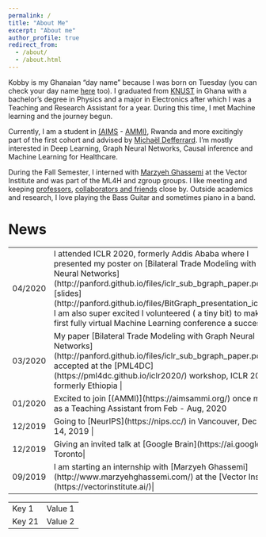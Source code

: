 ```yaml
---
permalink: /
title: "About Me"
excerpt: "About me"
author_profile: true
redirect_from: 
  - /about/
  - /about.html
---
```


Kobby is my Ghanaian “day name” because I was born on Tuesday (you can check your day name [here](https://en.wikipedia.org/wiki/Ghanaian_name) too). 
I graduated from [KNUST](https://www.knust.edu.gh) in Ghana with a bachelor’s degree in Physics and a major in Electronics after which I was a Teaching and Research Assistant for a year. During this time, I met Machine learning and the journey begun.

Currently, I am a student in [(AIMS](https://www.nexteinstein.org/) - [AMMI)](https://aimsammi.org/), Rwanda and more excitingly part of the first cohort and advised by [Michaël Defferrard](https://deff.ch/). 
I’m mostly interested in Deep Learning, Graph Neural Networks, Causal inference and Machine Learning for Healthcare.

During the Fall Semester, I interned with [Marzyeh Ghassemi](http://www.marzyehghassemi.com/) at the Vector Institute and was part of the ML4H and zgroup groups.
I like meeting and keeping [professors](https://www.flickr.com/photos/186506832@N03/albums/72157712707975707), [collaborators and friends](https://www.flickr.com/photos/186506832@N03/albums/72157712708189451) close by. 
Outside academics and research, I love playing the Bass Guitar and sometimes piano in a band. 

# News 
<table>
<tr>
<td>04/2020 </td> 
<td> I attended ICLR 2020, formerly Addis Ababa where I presented my poster on [Bilateral Trade Modeling with Graph Neural Networks](http://panford.github.io/files/iclr_sub_bgraph_paper.pdf), [slides](http://panford.github.io/files/BitGraph_presentation_iclr.pdf). I am also super excited I volunteered ( a tiny bit) to make the first fully virtual Machine Learning conference a success|</td>
</tr>

<tr>
<td>03/2020</td>
<td>My paper [Bilateral Trade Modeling with Graph Neural Networks](http://panford.github.io/files/iclr_sub_bgraph_paper.pdf) got accepted at the [PML4DC](https://pml4dc.github.io/iclr2020/) workshop, ICLR 2020, formerly Ethiopia |</td>

<tr>
<td>01/2020</td> 
<td> Excited to join [(AMMI)](https://aimsammi.org/) once more as a Teaching Assistant from Feb - Aug, 2020 <br></td>
</tr>

<tr>
<td>12/2019</td> 
<td> Going to [NeurIPS](https://nips.cc/) in Vancouver, Dec 8 - 14, 2019 |</td>
</tr>

<tr>
<td>12/2019</td>
<td>Giving an invited talk at [Google Brain](https://ai.google/), Toronto|</td>
</tr>

<tr>
<td>09/2019</td> 
<td>I am starting an internship with [Marzyeh Ghassemi](http://www.marzyehghassemi.com/) at the [Vector Institute](https://vectorinstitute.ai/)|</td>
</tr>
</table>

<table>
<tr>
    <td>Key 1</td>
    <td>Value 1</td>
</tr>
<tr>
    <td>Key 21</td>
    <td>Value 2</td>
</tr>
</table>



